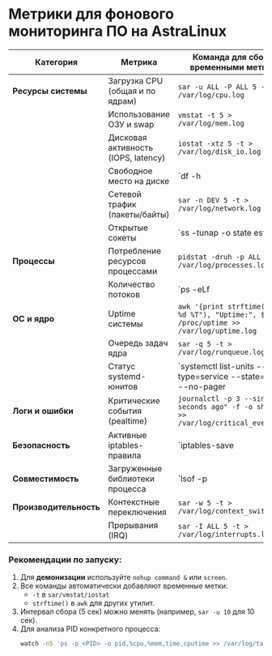 # Метрики для фонового мониторинга ПО на AstraLinux

| **Категория**       | **Метрика**                          | **Команда для сбора (с временными метками)**                                                                 |
|----------------------|--------------------------------------|------------------------------------------------------------------------------------------------------------|
| **Ресурсы системы**  | Загрузка CPU (общая и по ядрам)      | `sar -u ALL -P ALL 5 -t -o /var/log/cpu.log`                                                              |
|                      | Использование ОЗУ и swap             | `vmstat -t 5 > /var/log/mem.log`                                                                          |
|                      | Дисковая активность (IOPS, latency)  | `iostat -xtz 5 -t > /var/log/disk_io.log`                                                                |
|                      | Свободное место на диске             | `df -h | awk '{print strftime("%Y-%m-%d %T"), $0}' >> /var/log/disk_space.log`                                 |
|                      | Сетевой трафик (пакеты/байты)        | `sar -n DEV 5 -t > /var/log/network.log`                                                                 |
|                      | Открытые сокеты                     | `ss -tunap -o state established | awk '{print strftime("%Y-%m-%d %T"), $0}' >> /var/log/sockets.log`                  |
| **Процессы**         | Потребление ресурсов процессами      | `pidstat -druh -p ALL 5 -t > /var/log/processes.log`                                                     |
|                      | Количество потоков                   | `ps -eLf | awk '{print strftime("%Y-%m-%d %T"), $0}' >> /var/log/threads.log`                                      |
| **ОС и ядро**        | Uptime системы                       | `awk '{print strftime("%Y-%m-%d %T"), "Uptime:", $1}' /proc/uptime >> /var/log/uptime.log`               |
|                      | Очередь задач ядра                   | `sar -q 5 -t > /var/log/runqueue.log`                                                                     |
|                      | Статус systemd-юнитов                | `systemctl list-units --type=service --state=running --no-pager | awk '{print strftime("%Y-%m-%d %T"), $0}' >> /var/log/services.log` |
| **Логи и ошибки**    | Критические события (реaltime)       | `journalctl -p 3 --since "5 seconds ago" -f -o short-iso >> /var/log/critical_events.log`                |
| **Безопасность**     | Активные iptables-правила            | `iptables-save | awk '{print strftime("%Y-%m-%d %T"), $0}' >> /var/log/firewall.log`                                   |
| **Совместимость**    | Загруженные библиотеки процесса      | `lsof -p <PID> | grep 'mem' | awk '{print strftime("%Y-%m-%d %T"), $0}' >> /var/log/libs.log`                          |
| **Производительность** | Контекстные переключения            | `sar -w 5 -t > /var/log/context_switches.log`                                                            |
|                      | Прерывания (IRQ)                     | `sar -I ALL 5 -t > /var/log/interrupts.log`                                                              |

### Рекомендации по запуску:
1. Для **демонизации** используйте `nohup command &` или `screen`.
2. Все команды автоматически добавляют временные метки:
   - `-t` в `sar/vmstat/iostat` 
   - `strftime()` в `awk` для других утилит.
3. Интервал сбора (5 сек) можно менять (например, `sar -u 10` для 10 сек).
4. Для анализа PID конкретного процесса:  
   ```bash
   watch -n5 'ps -p <PID> -o pid,%cpu,%mem,time,cputime >> /var/log/target_process.log'
